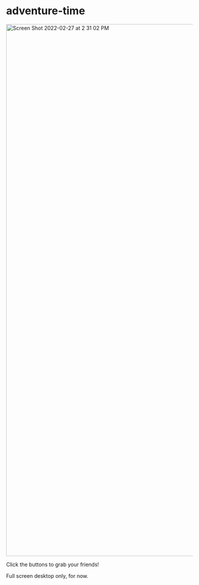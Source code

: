 # adventure-time

<img width="1439" alt="Screen Shot 2022-02-27 at 2 31 02 PM" src="https://user-images.githubusercontent.com/33885541/155902681-ee2afcf3-6b04-4a99-9641-256803ebe962.png">


Click the buttons to grab your friends!

Full screen desktop only, for now. 


